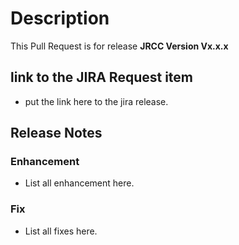 # Description

This Pull Request is for release **JRCC Version Vx.x.x**

## link to the JIRA Request item

- put the link here to the jira release.

## Release Notes

### Enhancement

- List all enhancement here.

### Fix

- List all fixes here.